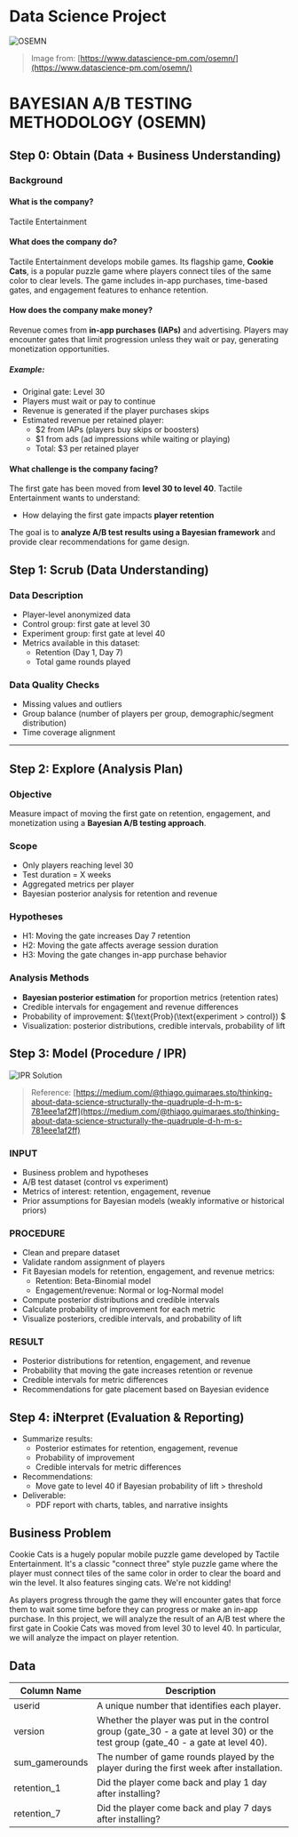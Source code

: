 # Data Science Project

![OSEMN](imgs/osemn.png)

> Image from: [https://www.datascience-pm.com/osemn/](https://www.datascience-pm.com/osemn/)

# BAYESIAN A/B TESTING METHODOLOGY (OSEMN)

## Step 0: Obtain (Data + Business Understanding)

### Background

#### What is the company?

Tactile Entertainment

#### What does the company do?

Tactile Entertainment develops mobile games. Its flagship game, **Cookie Cats**, is a popular puzzle game where players connect tiles of the same color to clear levels. The game includes in-app purchases, time-based gates, and engagement features to enhance retention.

#### How does the company make money?

Revenue comes from **in-app purchases (IAPs)** and advertising. Players may encounter gates that limit progression unless they wait or pay, generating monetization opportunities.

##### Example:

- Original gate: Level 30
- Players must wait or pay to continue
- Revenue is generated if the player purchases skips
- Estimated revenue per retained player:
  - $2 from IAPs (players buy skips or boosters)
  - $1 from ads (ad impressions while waiting or playing)
  - Total: $3 per retained player

#### What challenge is the company facing?

The first gate has been moved from **level 30 to level 40**. Tactile Entertainment wants to understand:

- How delaying the first gate impacts **player retention**

The goal is to **analyze A/B test results using a Bayesian framework** and provide clear recommendations for game design.


## Step 1: Scrub (Data Understanding)

### Data Description

- Player-level anonymized data
- Control group: first gate at level 30
- Experiment group: first gate at level 40
- Metrics available in this dataset:
  - Retention (Day 1, Day 7)
  - Total game rounds played

### Data Quality Checks

- Missing values and outliers
- Group balance (number of players per group, demographic/segment distribution)
- Time coverage alignment

---

## Step 2: Explore (Analysis Plan)

### Objective

Measure impact of moving the first gate on retention, engagement, and monetization using a **Bayesian A/B testing approach**.

### Scope

- Only players reaching level 30
- Test duration = X weeks
- Aggregated metrics per player
- Bayesian posterior analysis for retention and revenue

### Hypotheses

- H1: Moving the gate increases Day 7 retention
- H2: Moving the gate affects average session duration
- H3: Moving the gate changes in-app purchase behavior

### Analysis Methods

- **Bayesian posterior estimation** for proportion metrics (retention rates)
- Credible intervals for engagement and revenue differences
- Probability of improvement: $(\text{Prob}(\text{experiment > control}) $
- Visualization: posterior distributions, credible intervals, probability of lift


## Step 3: Model (Procedure / IPR)

![IPR Solution](imgs/IPR_method_4.png)

> Reference: [https://medium.com/@thiago.guimaraes.sto/thinking-about-data-science-structurally-the-quadruple-d-h-m-s-781eee1af2ff](https://medium.com/@thiago.guimaraes.sto/thinking-about-data-science-structurally-the-quadruple-d-h-m-s-781eee1af2ff)

### INPUT

- Business problem and hypotheses
- A/B test dataset (control vs experiment)
- Metrics of interest: retention, engagement, revenue
- Prior assumptions for Bayesian models (weakly informative or historical priors)

### PROCEDURE

- Clean and prepare dataset
- Validate random assignment of players
- Fit Bayesian models for retention, engagement, and revenue metrics:
  - Retention: Beta-Binomial model
  - Engagement/revenue: Normal or log-Normal model
- Compute posterior distributions and credible intervals
- Calculate probability of improvement for each metric
- Visualize posteriors, credible intervals, and probability of lift

### RESULT

- Posterior distributions for retention, engagement, and revenue
- Probability that moving the gate increases retention or revenue
- Credible intervals for metric differences
- Recommendations for gate placement based on Bayesian evidence


## Step 4: iNterpret (Evaluation & Reporting)

- Summarize results:
  - Posterior estimates for retention, engagement, revenue
  - Probability of improvement
  - Credible intervals for metric differences
- Recommendations:
  - Move gate to level 40 if Bayesian probability of lift > threshold
- Deliverable:
  - PDF report with charts, tables, and narrative insights

## Business Problem

Cookie Cats is a hugely popular mobile puzzle game developed by Tactile Entertainment. It's a classic "connect three" style puzzle game where the player must connect tiles of the same color in order to clear the board and win the level. It also features singing cats. We're not kidding!

As players progress through the game they will encounter gates that force them to wait some time before they can progress or make an in-app purchase. In this project, we will analyze the result of an A/B test where the first gate in Cookie Cats was moved from level 30 to level 40. In particular, we will analyze the impact on player retention.

## Data

| Column Name    | Description                                                                                                                        |
| -------------- | ---------------------------------------------------------------------------------------------------------------------------------- |
| userid         | A unique number that identifies each player.                                                                                       |
| version        | Whether the player was put in the control group (gate_30 - a gate at level 30) or the test group (gate_40 - a gate at level 40). |
| sum_gamerounds | The number of game rounds played by the player during the first week after installation.                                           |
| retention_1    | Did the player come back and play 1 day after installing?                                                                          |
| retention_7    | Did the player come back and play 7 days after installing?                                                                         |


